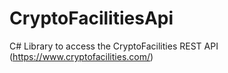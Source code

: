 # CryptoFacilitiesApi
C# Library to access the CryptoFacilities REST API (https://www.cryptofacilities.com/)
